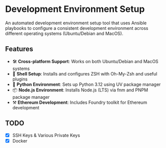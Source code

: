 # Development Environment Setup

An automated development environment setup tool that uses Ansible playbooks to configure a consistent development environment across different operating systems (Ubuntu/Debian and MacOS).

## Features

- 🛠️ **Cross-platform Support**: Works on both Ubuntu/Debian and MacOS systems
- 🐚 **Shell Setup**: Installs and configures ZSH with Oh-My-Zsh and useful plugins
- 🐍 **Python Environment**: Sets up Python 3.12 using UV package manager
- 📦 **Node.js Environment**: Installs Node.js (LTS) via fnm and PNPM package manager
- ⚒️ **Ethereum Development**: Includes Foundry toolkit for Ethereum development

## TODO

- [x] SSH Keys & Various Private Keys
- [x] Docker

